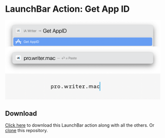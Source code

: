 # LaunchBar Action: Get App ID

<img src="appId_01.png" width="600"/>
<img src="appId_02.png" width="600"/>
<img src="appId_03.png" width="600"/>

## Download
[Click here](https://github.com/Ptujec/LaunchBar/archive/refs/heads/master.zip) to download this LaunchBar action along with all the others. Or [clone](https://docs.github.com/en/repositories/creating-and-managing-repositories/cloning-a-repository) this repository.   
